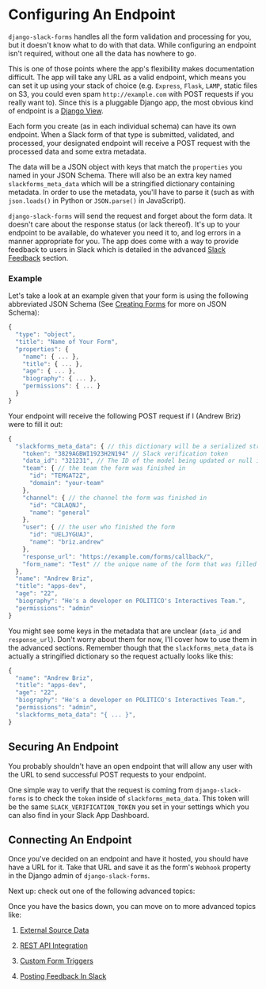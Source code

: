 # Configuring An Endpoint

`django-slack-forms` handles all the form validation and processing for you, but it doesn't know what to do with that data. While configuring an endpoint isn't required, without one all the data has nowhere to go.

This is one of those points where the app's flexibility makes documentation difficult. The app will take any URL as a valid endpoint, which means you can set it up using your stack of choice (e.g. `Express`, `Flask`, `LAMP`, static files on S3, you could even spam `http://example.com` with POST requests if you really want to). Since this is a pluggable Django app, the most obvious kind of endpoint is a [Django View](https://docs.djangoproject.com/en/2.1/topics/http/views/).

Each form you create (as in each individual schema) can have its own endpoint. When a Slack form of that type is submitted, validated, and processed, your designated endpoint will receive a POST request with the processed data and some extra metadata.

The data will be a JSON object with keys that match the `properties` you named in your JSON Schema. There will also be an extra key named `slackforms_meta_data` which will be a stringified dictionary containing metadata. In order to use the metadata, you'll have to parse it (such as with `json.loads()` in Python or `JSON.parse()` in JavaScript).

`django-slack-forms` will send the request and forget about the form data. It doesn't care about the response status (or lack thereof). It's up to your endpoint to be available, do whatever you need it to, and log errors in a manner appropriate for you. The app does come with a way to provide feedback to users in Slack which is detailed in the advanced [Slack Feedback](Slack-Feedback.md) section.

### Example
Let's take a look at an example given that your form is using the following abbreviated JSON Schema (See [Creating Forms](Creating-Forms.md) for more on JSON Schema):

```javascript
{
  "type": "object",
  "title": "Name of Your Form",
  "properties": {
    "name": { ... },
    "title": { ... },
    "age": { ... },
    "biography": { ... },
    "permissions": { ... }
  }
}
```

Your endpoint will receive the following POST request if I (Andrew Briz) were to fill it out:

```javascript
{
  "slackforms_meta_data": { // this dictionary will be a serialized string
    "token": "3829AGBWI1923H2N194" // Slack verification token
    "data_id": "321231", // The ID of the model being updated or null in POST requests
    "team": { // the team the form was finished in
      "id": "TEMGAT2Z",
      "domain": "your-team"
    },
    "channel": { // the channel the form was finished in
      "id": "C8LAQNJ",
      "name": "general"
    },
    "user": { // the user who finished the form
      "id": "UELJYGUAJ",
      "name": "briz.andrew"
    },
    "response_url": "https://example.com/forms/callback/",
    "form_name": "Test" // the unique name of the form that was filled out
  },
  "name": "Andrew Briz",
  "title": "apps-dev",
  "age": "22",
  "biography": "He's a developer on POLITICO's Interactives Team.",
  "permissions": "admin"
}
```

You might see some keys in the metadata that are unclear (`data_id` and `response_url`). Don't worry about them for now, I'll cover how to use them in the advanced sections. Remember though that the `slackforms_meta_data` is actually a stringified dictionary so the request actually looks like this:

```javascript
{
  "name": "Andrew Briz",
  "title": "apps-dev",
  "age": "22",
  "biography": "He's a developer on POLITICO's Interactives Team.",
  "permissions": "admin",
  "slackforms_meta_data": "{ ... }",
}
```

## Securing An Endpoint

You probably shouldn't have an open endpoint that will allow any user with the URL to send successful POST requests to your endpoint.

One simple way to verify that the request is coming from `django-slack-forms` is to check the `token` inside of `slackforms_meta_data`. This token will be the same `SLACK_VERIFICATION_TOKEN` you set in your settings which you can also find in your Slack App Dashboard.

## Connecting An Endpoint
Once you've decided on an endpoint and have it hosted, you should have have a URL for it. Take that URL and save it as the form's `Webhook` property in the Django admin of `django-slack-forms`.

Next up: check out one of the following advanced topics:

Once you have the basics down, you can move on to more advanced topics like:

1. [External Source Data](docs/Configuring-Source-Data.md)

2. [REST API Integration](docs/Integrating-An-API.md)

3. [Custom Form Triggers](docs/Custom-Form-Triggers.md)

4. [Posting Feedback In Slack](docs/Slack-Feedback.md)
